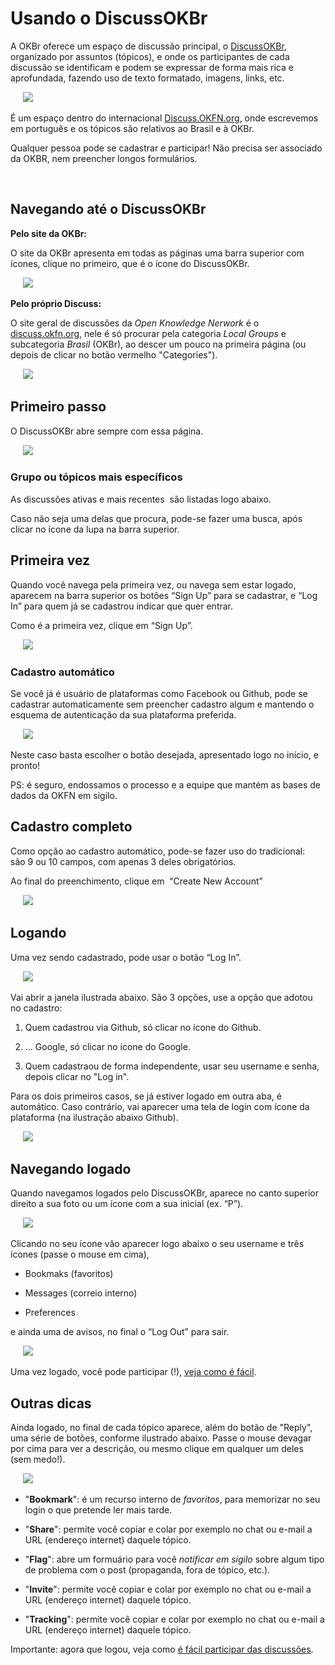 
# Usando o DiscussOKBr

A OKBr oferece um espaço de discussão principal,
o [DiscussOKBr](https://discuss.okfn.org/c/local-groups/okbr),
organizado por assuntos (tópicos), e onde os participantes de cada discussão se
identificam e podem se expressar de forma mais rica e aprofundada,
fazendo uso de texto formatado, imagens, links, etc.

&nbsp;&nbsp;&nbsp;&nbsp;&nbsp;![](assets/tela1-entrando-380px.png)

É um espaço dentro do internacional [Discuss.OKFN.org](https://discuss.okfn.org/),
onde escrevemos em português e os tópicos são relativos ao Brasil e à OKBr.

Qualquer pessoa pode se cadastrar e participar!
Não precisa ser associado da OKBR, nem preencher longos formulários.  

 
## Navegando até o DiscussOKBr

**Pelo site da OKBr:**

O site da OKBr apresenta em todas as páginas uma barra superior com
ícones, clique no primeiro, que é o ícone do DiscussOKBr.

&nbsp;&nbsp;&nbsp;&nbsp;&nbsp;![](assets/nav1.png)

**Pelo próprio Discuss:**

O site geral de discussões da *Open Knowledge Nerwork* é o [discuss.okfn.org](http://discuss.okfn.org),
nele é só procurar pela categoria *Local Groups* e subcategoria *Brasil* (OKBr), ao descer um pouco na primeira página (ou depois de clicar no botão vermelho "Categories").

&nbsp;&nbsp;&nbsp;&nbsp;&nbsp;![](assets/telaGeral-380px.png)

## Primeiro passo

O DiscussOKBr abre sempre com essa página.

&nbsp;&nbsp;&nbsp;&nbsp;&nbsp;![](assets/tela1-entrando.png)

### Grupo ou tópicos mais específicos

As discussões ativas e mais recentes  são listadas logo abaixo.

Caso não seja uma delas que procura, pode-se fazer uma busca, após clicar no  ícone  da lupa na barra superior.

## Primeira vez

Quando você navega pela primeira vez, ou navega sem estar logado,
aparecem na barra superior os botões “Sign Up” para se cadastrar, e “Log
In” para quem já se cadastrou indicar que quer entrar.

Como é a primeira vez, clique em “Sign Up”.

&nbsp;&nbsp;&nbsp;&nbsp;&nbsp;![](assets/barrasup1-Login.png)

### Cadastro automático

Se você já é usuário de plataformas como Facebook ou Github, pode se cadastrar automaticamente sem preencher cadastro algum e mantendo o esquema de autenticação da sua plataforma preferida.

&nbsp;&nbsp;&nbsp;&nbsp;&nbsp;![](assets/primeiraVez1-login.png)

Neste caso basta escolher o botão desejada, apresentado logo no início, e pronto!

PS: é seguro, endossamos o processo e a equipe que mantém as bases de dados da OKFN em sigilo.


## Cadastro completo

Como opção ao cadastro automático, pode-se fazer uso do tradicional: são 9 ou 10 campos, com apenas 3 deles obrigatórios.

Ao final do preenchimento, clique em  “Create New Account”


&nbsp;&nbsp;&nbsp;&nbsp;&nbsp;![](assets/primeiraVez2-form.png)

## Logando

Uma vez sendo cadastrado, pode usar o botão “Log In”.

&nbsp;&nbsp;&nbsp;&nbsp;&nbsp;![](assets/barrasup1-Login.png)

Vai abrir a janela ilustrada abaixo. São 3 opções, use a opção que adotou no cadastro:

1. Quem cadastrou via Github, só clicar no ícone do Github.

2. ... Google, só clicar no ícone do Google.

3. Quem cadastraou de forma independente, usar seu username e senha, depois clicar no "Log in".

Para os dois primeiros casos, se já estiver logado em outra aba, é automático. Caso contrário, vai aparecer uma tela de login com ícone da plataforma (na ilustração abaixo Github).

&nbsp;&nbsp;&nbsp;&nbsp;&nbsp;![](assets/login2-github.png)

## Navegando logado

Quando navegamos logados pelo DiscussOKBr, aparece no canto superior direito a sua foto ou um ícone com a sua inicial (ex. “P”).

&nbsp;&nbsp;&nbsp;&nbsp;&nbsp;![](assets/logado1-sup.png)

Clicando no seu ícone vão aparecer logo abaixo o seu username e três ícones (passe o mouse em cima),

-  Bookmaks (favoritos) 

-  Messages (correio interno) 

-  Preferences 

e ainda uma de avisos, no final o “Log Out” para sair.

&nbsp;&nbsp;&nbsp;&nbsp;&nbsp;![](assets/logado2-sair.png)

Uma vez logado, você pode participar (!), [veja como é fácil](participando.md).

## Outras dicas

Ainda logado, no final de cada tópico aparece, além do botão de "Reply", uma série de botões, conforme ilustrado abaixo. Passe o mouse devagar por cima para ver a descrição, ou mesmo clique em qualquer um deles (sem medo!).

&nbsp;&nbsp;&nbsp;&nbsp;&nbsp;![](assets/botoesFinais.png)

* "**Bookmark**": é um recurso interno de *favoritos*, para memorizar no seu login o que pretende ler mais tarde.

* "**Share**": permite você copiar e colar por exemplo no chat ou e-mail a URL (endereço internet) daquele tópico.

* "**Flag**": abre um formuário para você *notificar em sigilo* sobre algum tipo de problema com o post (propaganda, fora de tópico, etc.).

* "**Invite**": permite você copiar e colar por exemplo no chat ou e-mail a URL (endereço internet) daquele tópico.

* "**Tracking**": permite você copiar e colar por exemplo no chat ou e-mail a URL (endereço internet) daquele tópico.

Importante:  agora que logou, veja como [é fácil participar das discussões](participando.md).
